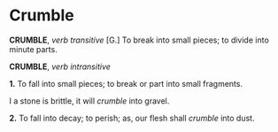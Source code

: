 # Crumble

**CRUMBLE**, _verb transitive_ \[G.\] To break into small pieces; to divide into minute parts.

**CRUMBLE**, _verb intransitive_

**1.** To fall into small pieces; to break or part into small fragments.

I a stone is brittle, it will _crumble_ into gravel.

**2.** To fall into decay; to perish; as, our flesh shall _crumble_ into dust.